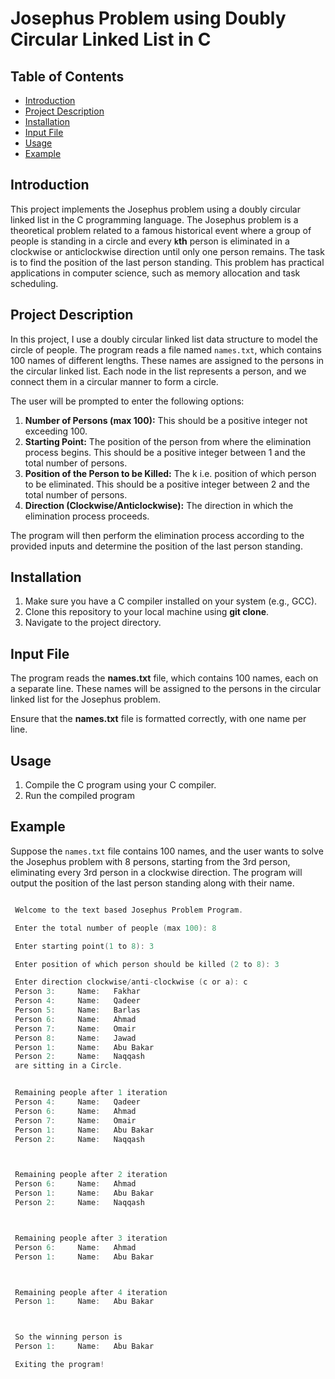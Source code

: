 # Josephus Problem using Doubly Circular Linked List in C


## Table of Contents
- [Introduction](#introduction)
- [Project Description](#project-description)
- [Installation](#installation)
- [Input File](#input-file)
- [Usage](#usage)
- [Example](#example)

## Introduction

This project implements the Josephus problem using a doubly circular linked list in the C programming language. The Josephus problem is a theoretical problem related to a famous historical event where a group of people is standing in a circle and every __`k`th__ person is eliminated in a clockwise or anticlockwise direction until only one person remains. The task is to find the position of the last person standing. This problem has practical applications in computer science, such as memory allocation and task scheduling.


## Project Description
In this project, I use a doubly circular linked list data structure to model the circle of people. The program reads a file named `names.txt`, which contains 100 names of different lengths. These names are assigned to the persons in the circular linked list. Each node in the list represents a person, and we connect them in a circular manner to form a circle.

The user will be prompted to enter the following options:

1. **Number of Persons (max 100):** This should be a positive integer not exceeding 100.
2. **Starting Point:** The position of the person from where the elimination process begins. This should be a positive integer between 1 and the total number of persons.
3. **Position of the Person to be Killed:** The k i.e. position of which person to be eliminated. This should be a positive integer between 2 and the total number of persons.
4. **Direction (Clockwise/Anticlockwise):** The direction in which the elimination process proceeds.

The program will then perform the elimination process according to the provided inputs and determine the position of the last person standing.


## Installation
1. Make sure you have a C compiler installed on your system (e.g., GCC).
2. Clone this repository to your local machine using **git clone**.
3. Navigate to the project directory.
    

## Input File
The program reads the **names.txt** file, which contains 100 names, each on a separate line. These names will be assigned to the persons in the circular linked list for the Josephus problem.

Ensure that the __names.txt__ file is formatted correctly, with one name per line.


## Usage

1. Compile the C program using your C compiler.
2. Run the compiled program


## Example
Suppose the `names.txt` file contains 100 names, and the user wants to solve the Josephus problem with 8 persons, starting from the 3rd person, eliminating every 3rd person in a clockwise direction. The program will output the position of the last person standing along with their name.

 ``` C

  Welcome to the text based Josephus Problem Program.

  Enter the total number of people (max 100): 8

  Enter starting point(1 to 8): 3

  Enter position of which person should be killed (2 to 8): 3

  Enter direction clockwise/anti-clockwise (c or a): c
  Person 3:     Name:   Fakhar
  Person 4:     Name:   Qadeer
  Person 5:     Name:   Barlas
  Person 6:     Name:   Ahmad
  Person 7:     Name:   Omair
  Person 8:     Name:   Jawad
  Person 1:     Name:   Abu Bakar
  Person 2:     Name:   Naqqash
  are sitting in a Circle.


  Remaining people after 1 iteration
  Person 4:     Name:   Qadeer
  Person 6:     Name:   Ahmad
  Person 7:     Name:   Omair
  Person 1:     Name:   Abu Bakar
  Person 2:     Name:   Naqqash



  Remaining people after 2 iteration
  Person 6:     Name:   Ahmad
  Person 1:     Name:   Abu Bakar
  Person 2:     Name:   Naqqash



  Remaining people after 3 iteration
  Person 6:     Name:   Ahmad
  Person 1:     Name:   Abu Bakar



  Remaining people after 4 iteration
  Person 1:     Name:   Abu Bakar



  So the winning person is
  Person 1:     Name:   Abu Bakar

  Exiting the program!
 ``` 
